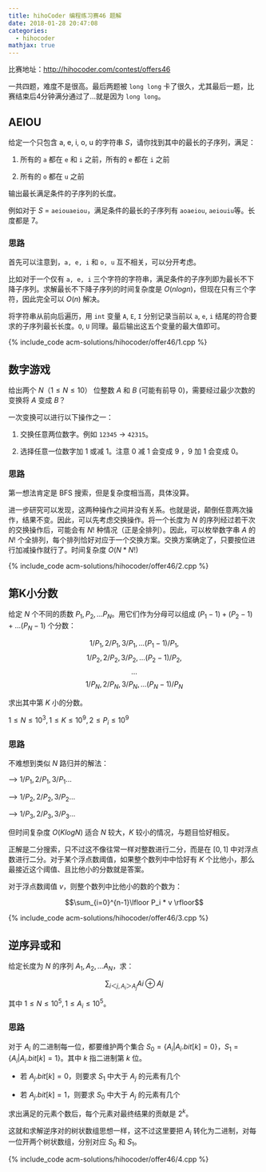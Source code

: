 ```yaml
---
title: hihoCoder 编程练习赛46 题解
date: 2018-01-28 20:47:08
categories:
  - hihocoder
mathjax: true
---
```


比赛地址：http://hihocoder.com/contest/offers46

一共四题，难度不是很高。最后两题被 `long long` 卡了很久，尤其最后一题，比赛结束后4分钟满分通过了...就是因为 `long long`。

<!-- more -->

## AEIOU

给定一个只包含 a, e, i, o, u 的字符串 $S$，请你找到其中的最长的子序列，满足：

1. 所有的 `a` 都在 `e` 和 `i` 之前，所有的 `e` 都在 `i` 之前

2. 所有的 `o` 都在 `u` 之前

输出最长满足条件的子序列的长度。  

例如对于 $S$ = `aeiouaeiou`，满足条件的最长的子序列有 `aoaeiou`, `aeiouiu`等。长度都是 7。

### 思路

首先可以注意到，`a, e, i` 和 `o, u` 互不相关，可以分开考虑。

比如对于一个仅有 `a, e, i` 三个字符的字符串，满足条件的子序列即为最长不下降子序列。求解最长不下降子序列的时间复杂度是 $O(nlogn)$，但现在只有三个字符，因此完全可以 $O(n)$ 解决。

将字符串从前向后遍历，用 `int` 变量 `A`, `E`, `I` 分别记录当前以 `a`, `e`, `i` 结尾的符合要求的子序列最长长度。`O`, `U` 同理。最后输出这五个变量的最大值即可。

{% include_code acm-solutions/hihocoder/offer46/1.cpp %}

## 数字游戏

给出两个 $N （1 ≤ N ≤ 10）$ 位整数 $A$ 和 $B$ (可能有前导 0)，需要经过最少次数的变换将 $A$ 变成 $B$？

一次变换可以进行以下操作之一：

1. 交换任意两位数字。例如 `12345` -> `42315`。  

2. 选择任意一位数字加 1 或减 1。注意 0 减 1 会变成 9 ，9 加 1 会变成 0。

### 思路

第一想法肯定是 BFS 搜索，但是复杂度相当高，具体没算。

进一步研究可以发现，这两种操作之间并没有关系。也就是说，颠倒任意两次操作，结果不变。因此，可以先考虑交换操作。将一个长度为 $N$ 的序列经过若干次的交换操作后，可能会有 $N!$ 种情况（正是全排列）。因此，可以枚举数字串 $A$ 的 $N!$ 个全排列，每个排列恰好对应于一个交换方案。交换方案确定了，只要按位进行加减操作就行了。时间复杂度 $O(N * N!)$

{% include_code acm-solutions/hihocoder/offer46/2.cpp %}

## 第K小分数

给定 $N$ 个不同的质数 $P_1, P_2, ... P_N$。用它们作为分母可以组成 $(P_1-1) + (P_2-1) + ... (P_N-1)$ 个分数：

$$1/P_1, 2/P_1, 3/P_1, ... (P_1-1)/P_1, $$
$$1/P_2, 2/P_2, 3/P_2, ... (P_2-1)/P_2, $$
$$...$$
$$1/P_N, 2/P_N, 3/P_N, ... (P_N-1)/P_N$$

求出其中第 $K$ 小的分数。

$1 ≤ N ≤ 10^3, 1 ≤ K ≤ 10^9, 2 ≤ P_i ≤ 10^9$

### 思路

不难想到类似 $N$ 路归并的解法：
--> $1/P_1, 2/P_1, 3/P_1...$--> $1/P_2, 2/P_2, 3/P_2...$--> $1/P_3, 2/P_3, 3/P_3...$但时间复杂度 $O(KlogN)$ 适合 $N$ 较大，$K$ 较小的情况，与题目恰好相反。

正解是二分搜索，只不过这不像往常一样对整数进行二分，而是在 $[0, 1]$ 中对浮点数进行二分。对于某个浮点数阈值，如果整个数列中中恰好有 $K$ 个比他小，那么最接近这个阈值、且比他小的分数就是答案。

对于浮点数阈值 $v$，则整个数列中比他小的数的个数为：

$$\sum_{i=0}^{n-1}\lfloor P_i * v \rfloor$$

{% include_code acm-solutions/hihocoder/offer46/3.cpp %}

## 逆序异或和

给定长度为 $N$ 的序列 $A_1, A_2, ... A_N$，求：

$$\sum_{i＜j,A_i＞A_j}Ai \oplus Aj$$

其中 $1 ≤ N ≤ 10^5, 1 ≤ A_i ≤ 10^5$。

### 思路

对于 $A_i$ 的二进制每一位，都要维护两个集合 $S_0 = \{A_i | A_i.bit[k]=0\}$，$S_1=\{A_i | A_i.bit[k]=1\}$。其中 $k$ 指二进制第 $k$ 位。
* 若 $A_j.bit[k]=0$，则要求 $S_1$ 中大于 $A_j$ 的元素有几个* 若 $A_j.bit[k]=1$，则要求 $S_0$ 中大于 $A_j$ 的元素有几个

求出满足的元素个数后，每个元素对最终结果的贡献是 $2^k$。

这就和求解逆序对的树状数组思想一样，这不过这里要把 $A_i$ 转化为二进制，对每一位开两个树状数组，分别对应 $S_0$ 和 $S_1$。

{% include_code acm-solutions/hihocoder/offer46/4.cpp %}
